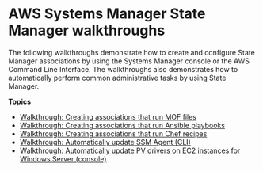 # AWS Systems Manager State Manager walkthroughs<a name="sysman-state-walk"></a>

The following walkthroughs demonstrate how to create and configure State Manager associations by using the Systems Manager console or the AWS Command Line Interface\. The walkthroughs also demonstrates how to automatically perform common administrative tasks by using State Manager\.

**Topics**
+ [Walkthrough: Creating associations that run MOF files](systems-manager-state-manager-using-mof-file.md)
+ [Walkthrough: Creating associations that run Ansible playbooks](systems-manager-state-manager-ansible.md)
+ [Walkthrough: Creating associations that run Chef recipes](systems-manager-state-manager-chef.md)
+ [Walkthrough: Automatically update SSM Agent \(CLI\)](sysman-state-cli.md)
+ [Walkthrough: Automatically update PV drivers on EC2 instances for Windows Server \(console\)](sysman-state-pvdriver.md)